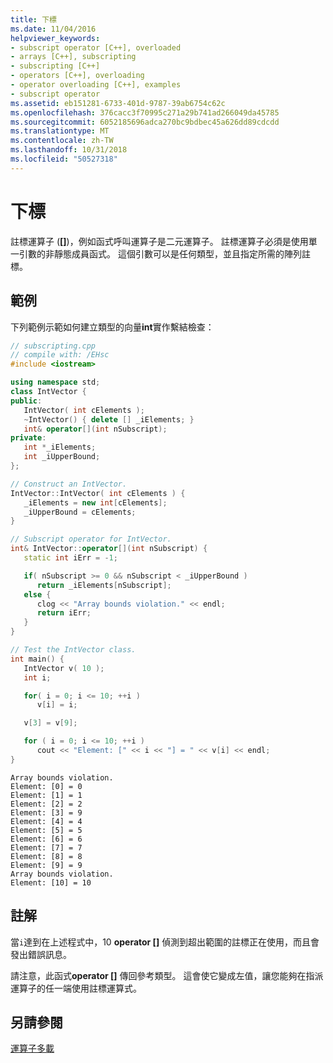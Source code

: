 ```yaml
---
title: 下標
ms.date: 11/04/2016
helpviewer_keywords:
- subscript operator [C++], overloaded
- arrays [C++], subscripting
- subscripting [C++]
- operators [C++], overloading
- operator overloading [C++], examples
- subscript operator
ms.assetid: eb151281-6733-401d-9787-39ab6754c62c
ms.openlocfilehash: 376cacc3f70995c271a29b741ad266049da45785
ms.sourcegitcommit: 6052185696adca270bc9bdbec45a626dd89cdcdd
ms.translationtype: MT
ms.contentlocale: zh-TW
ms.lasthandoff: 10/31/2018
ms.locfileid: "50527318"
---
```

# <a name="subscripting"></a>下標

註標運算子 (**[]**)，例如函式呼叫運算子是二元運算子。 註標運算子必須是使用單一引數的非靜態成員函式。 這個引數可以是任何類型，並且指定所需的陣列註標。

## <a name="example"></a>範例

下列範例示範如何建立類型的向量**int**實作繫結檢查：

```cpp
// subscripting.cpp
// compile with: /EHsc
#include <iostream>

using namespace std;
class IntVector {
public:
   IntVector( int cElements );
   ~IntVector() { delete [] _iElements; }
   int& operator[](int nSubscript);
private:
   int *_iElements;
   int _iUpperBound;
};

// Construct an IntVector.
IntVector::IntVector( int cElements ) {
   _iElements = new int[cElements];
   _iUpperBound = cElements;
}

// Subscript operator for IntVector.
int& IntVector::operator[](int nSubscript) {
   static int iErr = -1;

   if( nSubscript >= 0 && nSubscript < _iUpperBound )
      return _iElements[nSubscript];
   else {
      clog << "Array bounds violation." << endl;
      return iErr;
   }
}

// Test the IntVector class.
int main() {
   IntVector v( 10 );
   int i;

   for( i = 0; i <= 10; ++i )
      v[i] = i;

   v[3] = v[9];

   for ( i = 0; i <= 10; ++i )
      cout << "Element: [" << i << "] = " << v[i] << endl;
}
```

```Output
Array bounds violation.
Element: [0] = 0
Element: [1] = 1
Element: [2] = 2
Element: [3] = 9
Element: [4] = 4
Element: [5] = 5
Element: [6] = 6
Element: [7] = 7
Element: [8] = 8
Element: [9] = 9
Array bounds violation.
Element: [10] = 10
```

## <a name="comments"></a>註解

當`i`達到在上述程式中，10 **operator []** 偵測到超出範圍的註標正在使用，而且會發出錯誤訊息。

請注意，此函式**operator []** 傳回參考類型。 這會使它變成左值，讓您能夠在指派運算子的任一端使用註標運算式。

## <a name="see-also"></a>另請參閱

[運算子多載](../cpp/operator-overloading.md)